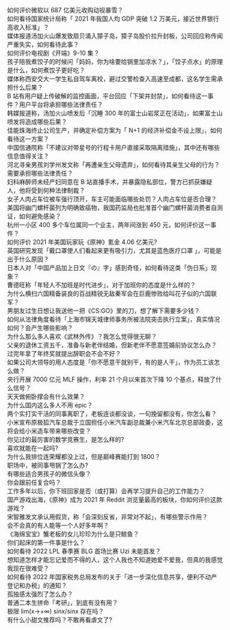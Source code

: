 如何评价微软以 687 亿美元收购动视暴雪？  
如何看待国家统计局称「 2021 年我国人均 GDP 突破 1.2 万美元，接近世界银行高收入标准」？  
媒体报道汤加火山爆发致扇贝涌入獐子岛，獐子岛股价拉升封板，公司回应称传闻严重失实，如何看待此事？  
如何评价电视剧《开端》9-10 集？  
孩子陪我煮饺子的时候问「妈妈，你为啥要给锅里加凉水？」，「饺子点水」的原理是什么，如何煮饺子更好吃？  
媒体称西安交大一学生私自驾车离校，避过交警检查入高速至成都，这名学生需承担什么后果？  
B 站有用户疑上传破解的监控画面，平台回应「下架并封禁」，如何看待这一事件？用户平台将承担哪些法律责任？  
韩媒报道称，汤加火山喷发后「沉睡 300 年的富士山岩浆正在活动」，如果富士山喷发将造成哪些后果？  
佳能珠海终止公司生产，并确定补偿方案为「 N+1 的经济补偿金不设上限」，如何看待这一方案？  
中国信通院称「不建议对带星号的行程卡用户直接采取隔离措施」，其中还有哪些信息值得关注？  
河北寻亲男孩刘学州发文称「再遭亲生父母遗弃」，如何看待其亲生父母的行为？需要承担哪些法律责任？  
妇科麻醉师未经产妇同意在 B 站直播手术，并暴露隐私部位，警方已抓获嫌疑人，他将受到何种法律制裁？  
女子人肉占车位被车强行顶开，车主可能面临哪些处罚？人肉占车位是否合理？  
美国将幽门螺杆菌列为明确致癌物，我国药监局也批准首个幽门螺杆菌消费者自测证，如何避免感染？  
杭州一小区 400 多个车位属同一个业主，两年间涨到 450 元，如何评价这一事件？  
如何评价 2021 年美国玩家玩《原神》氪金 4.06 亿美元?  
英国研究发现「戴口罩使人们看起来更有吸引力，尤其是蓝色医疗口罩 」，可能是出于什么原因？  
日本人对「中国产品加上日文『の』字」感到奇怪，如何看待这类「伪日系」现象？  
曹德旺称「年轻人不加班是时代进步」，对于加班你的态度是什么样的？  
为什么横扫六国精备装良的百战精锐无敌秦军会在巨鹿惨败给叫花子似的六国联军？  
男朋友过生日想让我送他一把《CS:GO》里的刀，想了解下需要多少钱？  
如何从法律角度看待「上海市锦天城律师事务所被法院突击执行立案」，真实情况如何？会产生哪些影响？  
为什么那么多人喜欢《武林外传》？我怎么觉得很无聊？  
父亲的退休工资五千，准备与新老伴结婚，但新老伴不愿意签婚前协议怎么办？  
过完年拿了年终奖就提出辞职会不会不好？  
如果公司大领导的用人态度是「你不愿意干就别干，有的是人干」，作为员工该怎么做？  
央行开展 7000 亿元 MLF 操作，利率 21 个月以来首次下降 10 个基点，释放了什么信号？  
天天做俯卧撑会有什么效果？  
为什么国内这么多人不用 epic？  
两个实打实干活的同事离职了，老板连谈都没谈，一句挽留都没有，你怎么看？  
小米宣布原极狐汽车总裁于立国担任小米汽车副总裁兼小米汽车北京总部政委，这将会给小米造车带来哪些改变？  
你见过的最厉害的数学竞赛生，是怎么样的?  
喜欢就能在一起吗?  
为什么我排位连荣耀都没上过，但是巅峰赛能打到 1800？  
职场中，被同事甩锅了怎么办?  
有哪些适合男孩子的微信头像？  
你会跟前任复合吗？  
工作多年以后，你下班回家是否（或打算）会再学习提升自己的工作能力？  
国产游戏出海，《原神》成为 2021 年 Reddit 浏览量最高的板块，你如何评价这款游戏？  
宋智雅发文承认用假货，称「会深刻反省，非常对不起」，有哪些警示作用？  
会不会真的有人能等一个人好多年啊？  
《海绵宝宝》蟹老板的女儿珍珍为什么是只鲸鱼？  
你们起床的第一件事是什么？  
如何看待 2022 LPL 春季赛 BLG 首场比赛 Uzi 未能首发？  
想知道怎样才能忘记爱而不得的人，这个人我也不知道她爱不爱我，但真的我感觉我现在很难受？  
如何看待 2022 年国家税务总局发布的关于「进一步深化信息共享，便利不动产登记和办税」的通知？  
孤独感太强烈了怎么办？  
普通二本生拼命「考研」，到底有没有用？  
极限 lim(x→+∞) sinx/sinx 存在吗？  
有什么小甜文推荐吗？不敢再看虐文了?  
